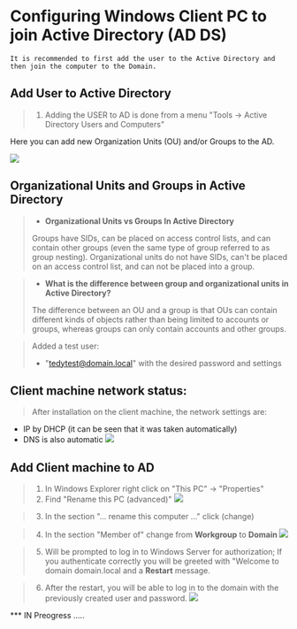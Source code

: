 # Configuring Windows Client PC to join Active Directory (AD DS)

``It is recommended to first add the user to the Active Directory and then join the computer to the Domain.`` 

## Add User to Active Directory
> 1) Adding the USER to AD is done from a menu "Tools -> Active Directory Users and Computers"


Here you can add new Organization Units (OU) and/or Groups to the AD.

![](https://www.bachvarova.com/__git/install_windows_server_virtualbox/ad_add_usr.jpg)

## Organizational Units and Groups in Active Directory
>* **Organizational Units vs Groups In Active Directory**
> 
> Groups have SIDs, can be placed on access control lists, and can contain other groups (even the same type of group referred to as group nesting). 
> Organizational units do not have SIDs, can't be placed on an access control list, and can not be placed into a group.

>* **What is the difference between group and organizational units in Active Directory?**
> 
> The difference between an OU and a group is that OUs can contain different kinds of objects rather than being limited to accounts or groups, whereas groups can only contain accounts and other groups.

> Аdded a test user: 
> * "tedytest@domain.local" with the desired password and settings


## Client machine network status:

> After installation on the client machine, the network settings are:
- IP by DHCP (it can be seen that it was taken automatically)
- DNS is also automatic
  ![](https://www.bachvarova.com/__git/install_windows_server_virtualbox/client_pc_net_status.jpg)

## Add Client machine to AD 

> 1) In Windows Explorer right click on "This PC" -> "Properties"
> 2) Find "Rename this PC (advanced)"
     ![](https://www.bachvarova.com/__git/install_windows_server_virtualbox/client_pc_step01.jpg)

> 3) In the section "... rename this computer ..." click (change)

> 4) In the section "Member of" change from **Workgroup** to **Domain**
>  ![](https://www.bachvarova.com/__git/install_windows_server_virtualbox/client_pc_step02.jpg)
 
> 5) Will be prompted to log in to Windows Server for authorization;
> If you authenticate correctly you will be greeted with "Welcome to domain domain.local and a **Restart** message.

> 6) After the restart, you will be able to log in to the domain with the previously created user and password.
     ![](https://www.bachvarova.com/__git/install_windows_server_virtualbox/client_pc_step03.jpg)


*** IN Preogress ..... 